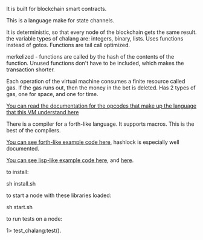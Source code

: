 It is built for blockchain smart contracts.

This is a language make for state channels.

It is deterministic, so that every node of the blockchain gets the same result. the variable types of chalang are: integers, binary, lists. Uses functions instead of gotos. Functions are tail call optimized.

merkelized - functions are called by the hash of the contents of the function. Unused functions don't have to be included, which makes the transaction shorter.

Each operation of the virtual machine consumes a finite resource called gas. If the gas runs out, then the money in the bet is deleted. Has 2 types of gas, one for space, and one for time.

[You can read the documentation for the opcodes that make up the language that this VM understand here](/docs/opcodes.md)

There is a compiler for a forth-like language.
It supports macros.
This is the best of the compilers.

[You can see forth-like example code here](/src/forth), hashlock is especially well documented.

[You can see lisp-like example code here](/src/lisp), and [here](/src/lisp2).

to install:

sh install.sh


to start a node with these libraries loaded:

sh start.sh



to run tests on a node:

1> test_chalang:test().




